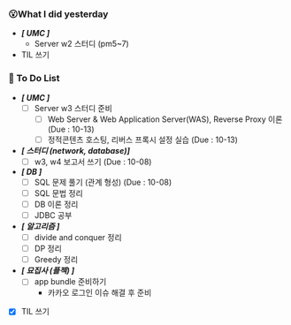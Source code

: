 ### 😮What I did yesterday


- ***[ UMC ]***
  - Server w2 스터디 (pm5~7) 
- TIL 쓰기


###  🤔 To Do List

- ***[ UMC ]***
  - [ ] Server w3 스터디 준비
    - [ ] Web Server & Web Application Server(WAS), Reverse Proxy 이론 (Due : 10-13)
    - [ ] 정적콘텐츠 호스팅, 리버스 프록시 설정 실습 (Due : 10-13)

- ***[ 스터디 (network, database)]***
  - [ ] w3, w4 보고서 쓰기 (Due : 10-08)

- ***[ DB ]***
  - [ ] SQL 문제 풀기 (관계 형성) (Due : 10-08)
  - [ ] SQL 문법 정리
  - [ ] DB 이론 정리
  - [ ] JDBC 공부

- ***[ 알고리즘 ]***
  - [ ] divide and conquer 정리
  - [ ] DP 정리
  - [ ] Greedy 정리

- ***[ 묘집사 (플젝) ]***
  - [ ] app bundle 준비하기
    - 카카오 로그인 이슈 해결 후 준비
  
- [x] TIL 쓰기
    
